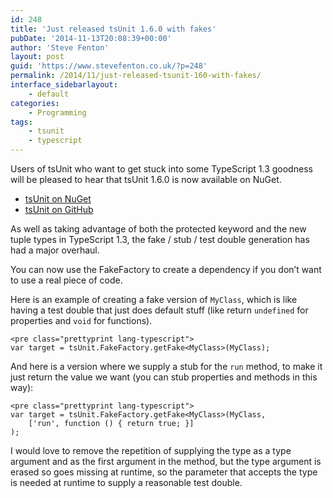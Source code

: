 ```yaml
---
id: 248
title: 'Just released tsUnit 1.6.0 with fakes'
pubDate: '2014-11-13T20:08:39+00:00'
author: 'Steve Fenton'
layout: post
guid: 'https://www.stevefenton.co.uk/?p=248'
permalink: /2014/11/just-released-tsunit-160-with-fakes/
interface_sidebarlayout:
    - default
categories:
    - Programming
tags:
    - tsunit
    - typescript
---
```


Users of tsUnit who want to get stuck into some TypeScript 1.3 goodness will be pleased to hear that tsUnit 1.6.0 is now available on NuGet.

- [tsUnit on NuGet](https://www.nuget.org/packages?q=tsunit)
- [tsUnit on GitHub](https://github.com/Steve-Fenton/tsUnit)

As well as taking advantage of both the protected keyword and the new tuple types in TypeScript 1.3, the fake / stub / test double generation has had a major overhaul.

You can now use the FakeFactory to create a dependency if you don’t want to use a real piece of code.

Here is an example of creating a fake version of `MyClass`, which is like having a test double that just does default stuff (like return `undefined` for properties and `void` for functions).

```
<pre class="prettyprint lang-typescript">
var target = tsUnit.FakeFactory.getFake<MyClass>(MyClass);
```

And here is a version where we supply a stub for the `run` method, to make it just return the value we want (you can stub properties and methods in this way):

```
<pre class="prettyprint lang-typescript">
var target = tsUnit.FakeFactory.getFake<MyClass>(MyClass,
    ['run', function () { return true; }]
);
```

I would love to remove the repetition of supplying the type as a type argument and as the first argument in the method, but the type argument is erased so goes missing at runtime, so the parameter that accepts the type is needed at runtime to supply a reasonable test double.